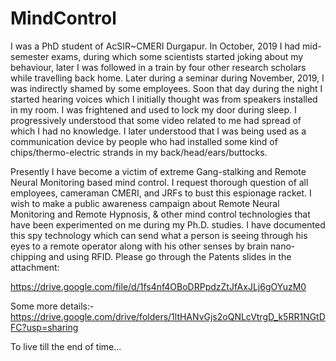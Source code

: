 # MindControl

  I was a PhD student of AcSIR~CMERI Durgapur. In October, 2019 I had mid-semester exams, during which some scientists started joking about my behaviour, later I was followed in a train by four other research scholars while travelling back home. Later during a seminar during November, 2019, I was indirectly shamed by some employees. Soon that day during the night I started hearing voices which I initially thought was from speakers installed in my room. I was frightened and used to lock my door during sleep. I progressively understood that some video related to me had spread of which I had no knowledge. I later understood that I was being used as a communication device by people who had installed some kind of chips/thermo-electric strands in my back/head/ears/buttocks.

Presently I have become a victim of extreme Gang-stalking and Remote Neural Monitoring based mind control. I request thorough question of all employees, cameraman CMERI, and JRFs to bust this espionage racket.  I wish to make a public awareness campaign about Remote Neural Monitoring and Remote Hypnosis, &amp; other mind control technologies that have been experimented on me during my Ph.D. studies. I have documented this spy technology which can send what a person is seeing through his eyes to a remote operator along with his other senses by brain nano-chipping and using RFID. Please go through the Patents slides in the attachment:

https://drive.google.com/file/d/1fs4nf4OBoDRPpdzZtJfAxJLj6gOYuzM0

Some more details:- https://drive.google.com/drive/folders/1ltHANvGjs2oQNLcVtrgD_k5RR1NGtDFC?usp=sharing

To live till the end of time...
